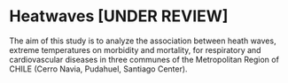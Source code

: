 # Heatwaves [UNDER REVIEW]
The aim of this study is to analyze the association between heath waves, extreme temperatures on morbidity and mortality, for respiratory and cardiovascular diseases in three communes of the Metropolitan Region of CHILE (Cerro Navia, Pudahuel, Santiago Center).
